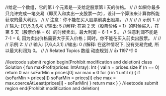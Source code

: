 //给定一个数组，它的第 i 个元素是一支给定股票第 i 天的价格。 
//
// 如果你最多只允许完成一笔交易（即买入和卖出一支股票一次），设计一个算法来计算你所能获取的最大利润。 
//
// 注意：你不能在买入股票前卖出股票。 
//
// 
//
// 示例 1: 
//
// 输入: [7,1,5,3,6,4]
//输出: 5
//解释: 在第 2 天（股票价格 = 1）的时候买入，在第 5 天（股票价格 = 6）的时候卖出，最大利润 = 6-1 = 5 。
//     注意利润不能是 7-1 = 6, 因为卖出价格需要大于买入价格；同时，你不能在买入前卖出股票。
// 
//
// 示例 2: 
//
// 输入: [7,6,4,3,1]
//输出: 0
//解释: 在这种情况下, 没有交易完成, 所以最大利润为 0。
// 
// Related Topics 数组 动态规划 
// 👍 1197 👎 0


//leetcode submit region begin(Prohibit modification and deletion)
class Solution {
    fun maxProfit(prices: IntArray): Int {
        val n = prices.size
        if (n == 0) return 0
        var soFarMin = prices[0]
        var max = 0
        for (i in 1 until n) {
            if (soFarMin > prices[i]) soFarMin = prices[i] else max = max.coerceAtLeast(prices[i] - soFarMin)
        }
        return max
    }
}
//leetcode submit region end(Prohibit modification and deletion)
